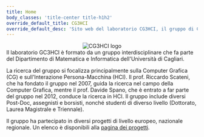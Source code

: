```yaml
---
title: Home
body_classes: 'title-center title-h1h2'
override_default_title: CG3HCI
override_default_desc: 'Sito web del laboratorio CG3HCI, il gruppo di Computer Graphics and Human Computer Interaction dell''Università di  Cagliari'
---
```


<div style="text-align: center">
<img src="/lab/user/pages/01.home/img/logocg3hci.png" alt="CG3HCI logo" />
</div>
Il laboratorio GC3HCI è formato da un gruppo interdisciplinare che 
fa parte del Dipartimento di Matematica e Informatica dell'Università
di Cagliari.

La ricerca del gruppo si focalizza principalmente sulla Computer Grafica (CG)
e sull'Interazione Persona-Macchina (HCI).
Il prof. Riccardo Scateni, che ha fondato il gruppo nel 2007, guida la 
ricerca nel campo della Computer Grafica, mentre il prof. Davide Spano, 
che è entrato a far parte del gruppo nel 2012, conduce la ricerca in HCI.
Il gruppo include diversi Post-Doc, assegnisti e borsisti, nonché studenti
di diverso livello (Dottorato, Laurea Magistrale e Triennale).

Il gruppo ha partecipato in diversi progetti di livello europeo, nazionale 
regionale. Un elenco è disponibili alla [pagina dei progetti](../projects).
